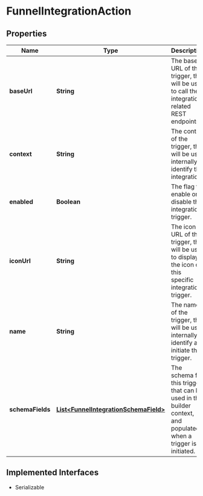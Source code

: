 

# FunnelIntegrationAction


## Properties

| Name | Type | Description | Notes |
|------------ | ------------- | ------------- | -------------|
|**baseUrl** | **String** | The base URL of the trigger, that will be used to call the integration related REST endpoints. |  [optional] |
|**context** | **String** | The context of the trigger, that will be used internally to identify the integration. |  [optional] |
|**enabled** | **Boolean** | The flag to enable or disable the integration trigger. |  [optional] |
|**iconUrl** | **String** | The icon URL of the trigger, that will be used to display the icon of this specific integration trigger. |  [optional] |
|**name** | **String** | The name of the trigger, that will be used internally to identify and initiate the trigger. |  [optional] |
|**schemaFields** | [**List&lt;FunnelIntegrationSchemaField&gt;**](FunnelIntegrationSchemaField.md) | The schema for this trigger that can be used in the builder context, and populated when a trigger is initiated. |  [optional] |


## Implemented Interfaces

* Serializable

